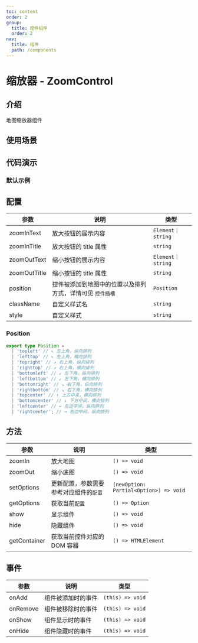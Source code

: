 ```yaml
---
toc: content
order: 2
group:
  title: 控件组件
  order: 2
nav:
  title: 组件
  path: /components
---
```


# 缩放器 - ZoomControl

## 介绍

地图缩放器组件

## 使用场景

## 代码演示

### 默认示例

<code src="./demos/default.tsx" defaultShowCode compact></code>

## 配置

| 参数         | 说明                                                      | 类型              |
| ------------ | --------------------------------------------------------- | ----------------- |
| zoomInText   | 放大按钮的展示内容                                        | `Element｜string` |
| zoomInTitle  | 放大按钮的 title 属性                                     | `string`          |
| zoomOutText  | 缩小按钮的展示内容                                        | `Element｜string` |
| zoomOutTitle | 缩小按钮的 title 属性                                     | `string`          |
| position     | 控件被添加到地图中的位置以及排列方式，详情可见 `控件插槽` | `Position`        |
| className    | 自定义样式名                                              | `string`          |
| style        | 自定义样式                                                | `string`          |

### Position

```ts
export type Position =
  | 'topleft' // ↖ 左上角，纵向排列
  | 'lefttop' // ↖ 左上角，横向排列
  | 'topright' // ↗ 右上角，纵向排列
  | 'righttop' // ↗ 右上角，横向排列
  | 'bottomleft' // ↙ 左下角，纵向排列
  | 'leftbottom' // ↙ 左下角，横向排列
  | 'bottomright' // ↘ 右下角，纵向排列
  | 'rightbottom' // ↘ 右下角，横向排列
  | 'topcenter' // ↑ 上方中央，横向排列
  | 'bottomcenter' // ↓ 下方中间，横向排列
  | 'leftcenter' // ← 左边中间，纵向排列
  | 'rightcenter'; // → 右边中间，纵向排列
```

## 方法

| 参数         | 说明                                   | 类型                                   |
| ------------ | -------------------------------------- | -------------------------------------- |
| zoomIn       | 放大地图                               | `() => void`                           |
| zoomOut      | 缩小底图                               | `() => void`                           |
| setOptions   | 更新配置，参数需要参考对应组件的`配置` | `(newOption: Partial<Option>) => void` |
| getOptions   | 获取当前`配置`                         | `() => Option`                         |
| show         | 显示组件                               | `() => void`                           |
| hide         | 隐藏组件                               | `() => void`                           |
| getContainer | 获取当前控件对应的 DOM 容器            | `() => HTMLElement`                    |

## 事件

| 参数     | 说明               | 类型             |
| -------- | ------------------ | ---------------- |
| onAdd    | 组件被添加时的事件 | `(this) => void` |
| onRemove | 组件被移除时的事件 | `(this) => void` |
| onShow   | 组件显示时的事件   | `(this) => void` |
| onHide   | 组件隐藏时的事件   | `(this) => void` |
